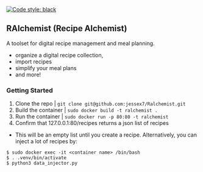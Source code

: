 <a href="https://github.com/psf/black"><img alt="Code style: black" src="https://img.shields.io/badge/code%20style-black-000000.svg"></a>

## RAlchemist (Recipe Alchemist)
A toolset for digital recipe management and meal planning.
- organize a digital recipe collection, 
- import recipes
- simplify your meal plans
- and more!


### Getting Started
1. Clone the repo | ```git clone git@github.com:jessex7/Ralchemist.git```
2. Build the container | ```sudo docker build -t ralchemist .```
3. Run the container | ```sudo docker run -p 80:80 -t ralchemist```
4. Confirm that 127.0.0.1:80/recipes returns a json list of recipes
  * This will be an empty list until you create a recipe. Alternatively, you can inject a lot of recipes by: 
  ```
  $ sudo docker exec -it <container name> /bin/bash
  $ . .venv/bin/activate
  $ python3 data_injector.py
  ```